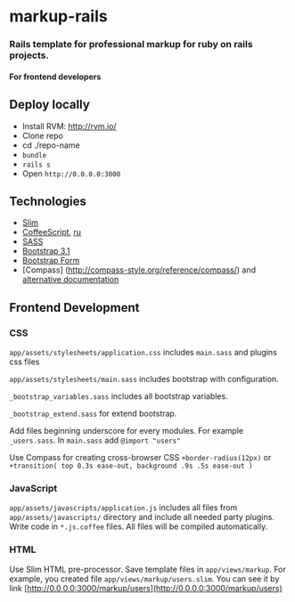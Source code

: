 markup-rails
============

### Rails template for professional markup for ruby on rails projects.

#### For frontend developers

Deploy locally
--------------
* Install RVM: http://rvm.io/
* Clone repo
* cd ./repo-name
* `bundle`
* `rails s`
* Open `http://0.0.0.0:3000`

Technologies
------------
* [Slim](http://slim-lang.com/)
* [CoffeeScript](http://coffeescript.org/),
[ru](http://cidocs.ru/coffeescript/)
* [SASS](http://sass-lang.com/documentation/file.INDENTED_SYNTAX.html)
* [Bootstrap 3.1](http://getbootstrap.com/)
* [Bootstrap Form](https://github.com/potenza/bootstrap_form)
* [Compass] (http://compass-style.org/reference/compass/)
and [alternative documentation](http://compass.aether.ru/)

Frontend Development
--------------------

### CSS

`app/assets/stylesheets/application.css` includes `main.sass` and plugins css files

`app/assets/stylesheets/main.sass` includes bootstrap with configuration.

`_bootstrap_variables.sass` includes all bootstrap variables.

`_bootstrap_extend.sass` for extend bootstrap.

Add files beginning underscore for every modules. For example `_users.sass`. In `main.sass` add `@import "users"`

Use Compass for creating cross-browser CSS `+border-radius(12px)`
or `+transition( top 0.3s ease-out, background .9s .5s ease-out )`

### JavaScript

`app/assets/javascripts/application.js` includes all files from `app/assets/javascripts/` directory
and include all needed party plugins.
Write code in `*.js.coffee` files. All files will be compiled automatically.


### HTML

Use Slim HTML pre-processor. Save template files in `app/views/markup`.
For example, you created file `app/views/markup/users.slim`.
You can see it by link [http://0.0.0.0:3000/markup/users](http://0.0.0.0:3000/markup/users)


